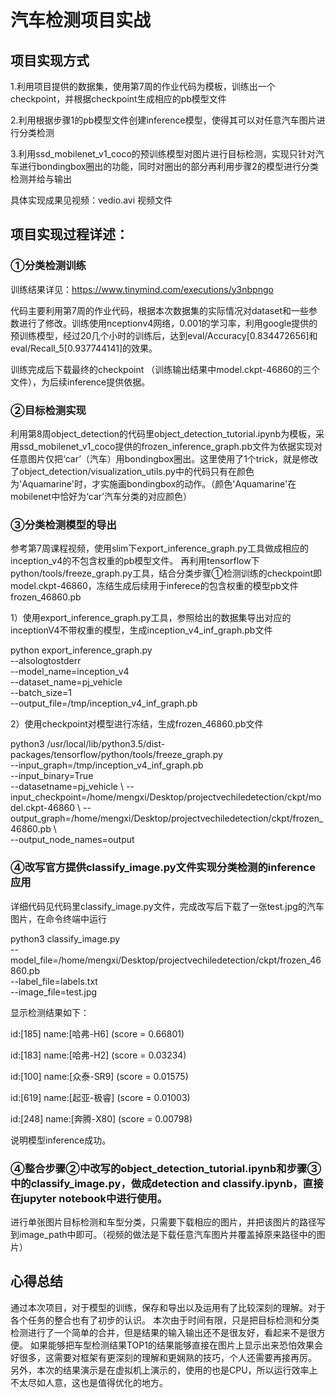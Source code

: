 # 汽车检测项目实战
## 项目实现方式
1.利用项目提供的数据集，使用第7周的作业代码为模板，训练出一个checkpoint，并根据checkpoint生成相应的pb模型文件

2.利用根据步骤1的pb模型文件创建inference模型，使得其可以对任意汽车图片进行分类检测

3.利用ssd_mobilenet_v1_coco的预训练模型对图片进行目标检测，实现只针对汽车进行bondingbox圈出的功能，同时对圈出的部分再利用步骤2的模型进行分类检测并给与输出

具体实现成果见视频：vedio.avi 视频文件

## 项目实现过程详述：
### ①分类检测训练
训练结果详见：https://www.tinymind.com/executions/y3nbpngo

代码主要利用第7周的作业代码，根据本次数据集的实际情况对dataset和一些参数进行了修改。训练使用nceptionv4网络，0.001的学习率，利用google提供的预训练模型，经过20几个小时的训练后，达到eval/Accuracy[0.834472656]和eval/Recall_5[0.937744141]的效果。

训练完成后下载最终的checkpoint （训练输出结果中model.ckpt-46860的三个文件），为后续inference提供依据。

### ②目标检测实现
利用第8周object_detection的代码里object_detection_tutorial.ipynb为模板，采用ssd_mobilenet_v1_coco提供的frozen_inference_graph.pb文件为依据实现对任意图片仅把‘car’（汽车）用bondingbox圈出。这里使用了1个trick，就是修改了object_detection/visualization_utils.py中的代码只有在颜色为'Aquamarine'时，才实施画bondingbox的动作。（颜色'Aquamarine'在mobilenet中恰好为‘car’汽车分类的对应颜色）

### ③分类检测模型的导出
参考第7周课程视频，使用slim下export_inference_graph.py工具做成相应的inception_v4的不包含权重的pb模型文件。
再利用tensorflow下python/tools/freeze_graph.py工具，结合分类步骤①检测训练的checkpoint即model.ckpt-46860，冻结生成后续用于inferece的包含权重的模型pb文件frozen_46860.pb

1）使用export_inference_graph.py工具，参照给出的数据集导出对应的inceptionV4不带权重的模型，生成inception_v4_inf_graph.pb文件

python export_inference_graph.py \
  --alsologtostderr \
  --model_name=inception_v4 \
  --dataset_name=pj_vehicle \
  --batch_size=1 \
  --output_file=/tmp/inception_v4_inf_graph.pb


2）使用checkpoint对模型进行冻结，生成frozen_46860.pb文件

python3 /usr/local/lib/python3.5/dist-packages/tensorflow/python/tools/freeze_graph.py \
  --input_graph=/tmp/inception_v4_inf_graph.pb \
  --input_binary=True \
  --datasetname=pj_vehicle \ 
  --input_checkpoint=/home/mengxi/Desktop/projectvechiledetection/ckpt/model.ckpt-46860  \ 
  --output_graph=/home/mengxi/Desktop/projectvechiledetection/ckpt/frozen_46860.pb \  
  --output_node_names=output 

### ④改写官方提供classify_image.py文件实现分类检测的inference应用

详细代码见代码里classify_image.py文件，完成改写后下载了一张test.jpg的汽车图片，在命令终端中运行

python3 classify_image.py \
--model_file=/home/mengxi/Desktop/projectvechiledetection/ckpt/frozen_46860.pb \
--label_file=labels.txt  \
--image_file=test.jpg

显示检测结果如下：

id:[185] name:[哈弗-H6] (score = 0.66801)

id:[183] name:[哈弗-H2] (score = 0.03234)

id:[100] name:[众泰-SR9] (score = 0.01575)

id:[619] name:[起亚-极睿] (score = 0.01003)

id:[248] name:[奔腾-X80] (score = 0.00798)

说明模型inference成功。


### ④整合步骤②中改写的object_detection_tutorial.ipynb和步骤③中的classify_image.py，做成detection and classify.ipynb，直接在jupyter notebook中进行使用。

进行单张图片目标检测和车型分类，只需要下载相应的图片，并把该图片的路径写到image_path中即可。（视频的做法是下载任意汽车图片并覆盖掉原来路径中的图片）


## 心得总结
通过本次项目，对于模型的训练，保存和导出以及运用有了比较深刻的理解。对于各个任务的整合也有了初步的认识。
本次由于时间有限，只是把目标检测和分类检测进行了一个简单的合并，但是结果的输入输出还不是很友好，看起来不是很方便。
如果能够把车型检测结果TOP1的结果能够直接在图片上显示出来恐怕效果会好很多，这需要对框架有更深刻的理解和更娴熟的技巧，个人还需要再接再厉。
另外，本次的结果演示是在虚拟机上演示的，使用的也是CPU，所以运行效率上不太尽如人意，这也是值得优化的地方。




